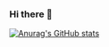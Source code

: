 ### Hi there 👋

[![Anurag's GitHub stats](https://github-readme-stats.vercel.app/api?username=Sriram-52)](https://github.com/anuraghazra/github-readme-stats)
